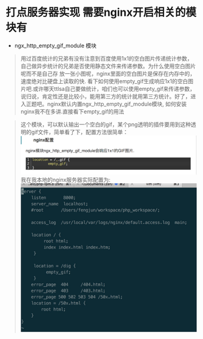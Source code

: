 # 打点服务器实现 需要nginx开启相关的模块有
* ngx_http_empty_gif_module 模块
> 用过百度统计的兄弟有没有注意到百度使用1x1的空白图片传递统计参数，自己做异步统计的兄弟是否使用静态文件来传递参数。为什么使用空白图片呢而不是自己存
放一张小图呢，nginx里面的空白图片是保存在内存中的，速度绝对比硬盘上读取的快. 看下如何使用empty_gif生成响应1x1的空白图片吧.或许哪天ttlsa自己要做统计，咱们也可以使用empty_gif来传递参数，说归说，肯定性还是比较小，能用第三方的统计就用第三方统计。好了，进入正题吧。nginx默认内置ngx_http_empty_gif_module模块, 如何安装nginx我不在多讲.直接看下empty_gif的用法

> 这个模块，可以默认输出一个空白的gif，某个png透明的插件要用到这种透明的gif文件，简单看了下，配置方法很简单：
![Image text](https://raw.githubusercontent.com/fengjun2016/myGitBook/master/img_cut/empty_gif.png)
我在我本地的nginx服务器实际配置为:
![Image text](https://raw.githubusercontent.com/fengjun2016/myGitBook/master/img_cut/nginx_empty_gif.png)